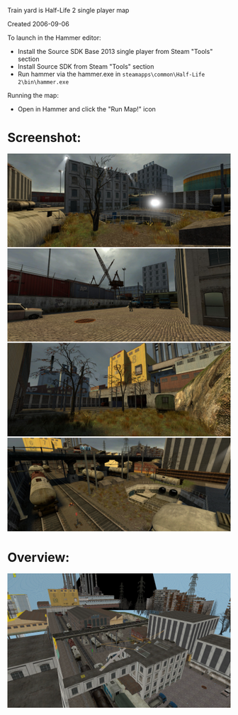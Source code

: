 Train yard is Half-Life 2 single player map

Created 2006-09-06

To launch in the Hammer editor:

- Install the Source SDK Base 2013 single player from Steam "Tools" section
- Install Source SDK from Steam "Tools" section
- Run hammer via the hammer.exe in `steamapps\common\Half-Life 2\bin\hammer.exe`

Running the map:

- Open in Hammer and click the "Run Map!" icon 

# Screenshot:

![Screenshot](screenshot-1.jpg)
![Screenshot](screenshot-2.jpg)
![Screenshot](screenshot-3.jpg)
![Screenshot](screenshot-4.jpg)

# Overview:

![Screenshot](screenshot.PNG)
